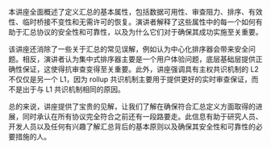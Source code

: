 
本讲座全面概述了定义汇总的基本属性，包括数据可用性、审查阻力、排序、有效性、临时桥接不变性和无需许可的恢复。演讲者解释了这些属性中的每一个如何有助于汇总协议的安全性和可靠性，以及为什么它们对于确保其成功实施至关重要。

该讲座还消除了一些关于汇总的常见误解，例如认为中心化排序器会带来安全问题。相反，演讲者认为集中式排序器主要是一个用户体验问题，底层基础层提供正确性保证，这使得抗审查变得至关重要。此外，讲座强调具有主权共识机制的 L2 不仅仅是另一个 L1，因为 rollup 共识机制主要用于提供更好的实时审查保证，而不是出于与 L1 共识机制相同的原因。

总的来说，讲座提供了宝贵的见解，让我们了解在确保符合汇总定义方面取得的进展，同时承认在所有协议完全符合之前还有一段路要走。此信息有助于研究人员、开发人员以及任何有兴趣了解汇总背后的基本原则以及确保其安全性和可靠性的必要措施的人。